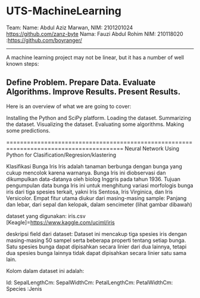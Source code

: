 # UTS-MachineLearning

Team:
Name: Abdul Aziz Marwan, NIM: 2101201024 https://github.com/zanz-byte
Nama: Fauzi Abdul Rohim NIM: 210118020 :https://github.com/boyranger/

-------------------------------------------------------------------------
A machine learning project may not be linear, but it has a number of well known steps:

Define Problem.
Prepare Data.
Evaluate Algorithms.
Improve Results.
Present Results.
------------------------------------------------------------------------------
Here is an overview of what we are going to cover:

Installing the Python and SciPy platform.
Loading the dataset.
Summarizing the dataset.
Visualizing the dataset.
Evaluating some algorithms.
Making some predictions.

========================================================================================
Neural Network Using Python for Clasification/Regresion/klastering

Klasifikasi Bunga Iris
Iris adalah tanaman berbunga dengan bunga yang cukup mencolok karena warnanya. Bunga Iris ini diobservasi dan dikumpulkan data-datanya oleh biolog Inggris pada tahun 1936. Tujuan pengumpulan data bunga Iris ini untuk menghitung variasi morfologis bunga iris dari tiga spesies terkait, yakni Iris Sentosa, Iris Virginica, dan Iris Versicolor. Empat fitur utama diukur dari masing-masing sample: Panjang dan lebar, dari sepal dan kelopak, dalam sencimeter (lihat gambar dibawah)

dataset yang digunakan: iris.csv
[Keagle]=https://www.kaggle.com/uciml/iris

deskripsi field dari dataset:
Dataset ini mencakup tiga spesies iris dengan masing-masing 50 sampel serta beberapa properti tentang setiap bunga. Satu spesies bunga dapat dipisahkan secara linier dari dua lainnya, tetapi dua spesies bunga lainnya tidak dapat dipisahkan secara linier satu sama lain.

Kolom dalam dataset ini adalah:

Id:
SepalLengthCm:
SepalWidthCm: 
PetalLengthCm: 
PetalWidthCm: 
Species :Jenis
